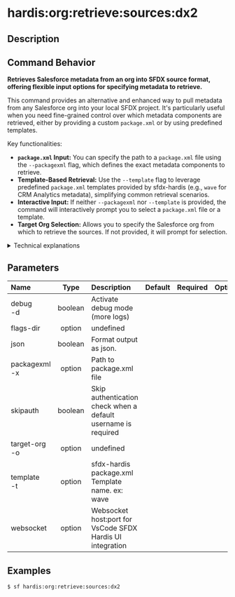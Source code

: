 <!-- This file has been generated with command 'sf hardis:doc:plugin:generate'. Please do not update it manually or it may be overwritten -->
# hardis:org:retrieve:sources:dx2

## Description


## Command Behavior

**Retrieves Salesforce metadata from an org into SFDX source format, offering flexible input options for specifying metadata to retrieve.**

This command provides an alternative and enhanced way to pull metadata from any Salesforce org into your local SFDX project. It's particularly useful when you need fine-grained control over which metadata components are retrieved, either by providing a custom `package.xml` or by using predefined templates.

Key functionalities:

- **`package.xml` Input:** You can specify the path to a `package.xml` file using the `--packagexml` flag, which defines the exact metadata components to retrieve.
- **Template-Based Retrieval:** Use the `--template` flag to leverage predefined `package.xml` templates provided by sfdx-hardis (e.g., `wave` for CRM Analytics metadata), simplifying common retrieval scenarios.
- **Interactive Input:** If neither `--packagexml` nor `--template` is provided, the command will interactively prompt you to select a `package.xml` file or a template.
- **Target Org Selection:** Allows you to specify the Salesforce org from which to retrieve the sources. If not provided, it will prompt for selection.

<details markdown="1">
<summary>Technical explanations</summary>

The command's technical implementation involves:

- **Org Selection:** It uses `promptOrg` to guide the user in selecting the target Salesforce org if not provided via flags.
- **`package.xml` Resolution:** It determines the `package.xml` to use based on the provided flags (`--packagexml` or `--template`). If a template is used, it resolves the path to the corresponding template file within the sfdx-hardis installation.
- **File System Operations:** It checks if the specified `package.xml` file exists. If the file is outside the current project directory, it copies it to a temporary location within the project to ensure proper handling by the Salesforce CLI.
- **Salesforce CLI Retrieval:** It executes the `sf project retrieve start` command, passing the resolved `package.xml` path and the target username to retrieve the sources.
- **User Feedback:** Provides clear messages to the user about the retrieval process and its success.
</details>


## Parameters

| Name              |  Type   | Description                                                   | Default | Required | Options |
|:------------------|:-------:|:--------------------------------------------------------------|:-------:|:--------:|:-------:|
| debug<br/>-d      | boolean | Activate debug mode (more logs)                               |         |          |         |
| flags-dir         | option  | undefined                                                     |         |          |         |
| json              | boolean | Format output as json.                                        |         |          |         |
| packagexml<br/>-x | option  | Path to package.xml file                                      |         |          |         |
| skipauth          | boolean | Skip authentication check when a default username is required |         |          |         |
| target-org<br/>-o | option  | undefined                                                     |         |          |         |
| template<br/>-t   | option  | sfdx-hardis package.xml Template name. ex: wave               |         |          |         |
| websocket         | option  | Websocket host:port for VsCode SFDX Hardis UI integration     |         |          |         |

## Examples

```shell
$ sf hardis:org:retrieve:sources:dx2
```


